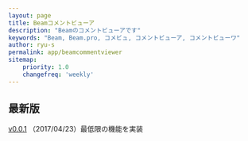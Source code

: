 ```yaml
---
layout: page
title: Beamコメントビューア
description: "Beamのコメントビューアです"
keywords: "Beam, Beam.pro, コメビュ, コメントビューア, コメントビューワ"
author: ryu-s
permalink: app/beamcommentviewer
sitemap:
    priority: 1.0
    changefreq: 'weekly'	
---
```


## 最新版
[v0.0.1](https://github.com/ryu-s/Upload/releases/download/bm_v0.0.1/BeamCommentViewer_v0.0.1.zip) （2017/04/23）最低限の機能を実装  
